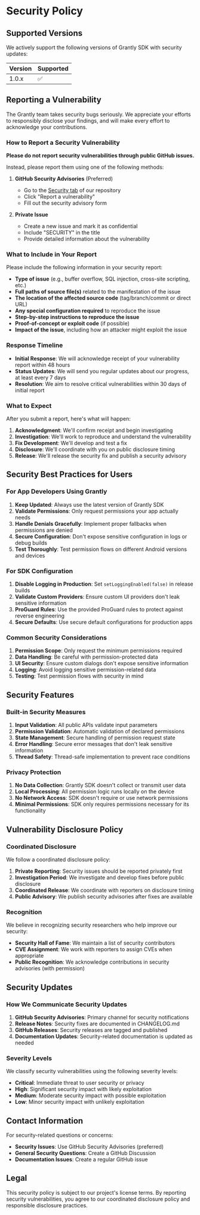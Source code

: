 # Security Policy

## Supported Versions

We actively support the following versions of Grantly SDK with security updates:

| Version | Supported          |
| ------- | ------------------ |
| 1.0.x   | :white_check_mark: |

## Reporting a Vulnerability

The Grantly team takes security bugs seriously. We appreciate your efforts to responsibly disclose your findings, and will make every effort to acknowledge your contributions.

### How to Report a Security Vulnerability

**Please do not report security vulnerabilities through public GitHub issues.**

Instead, please report them using one of the following methods:

1. **GitHub Security Advisories** (Preferred)
   - Go to the [Security tab](https://github.com/PrajyotxD/Grantly/security) of our repository
   - Click "Report a vulnerability"
   - Fill out the security advisory form

2. **Private Issue**
   - Create a new issue and mark it as confidential
   - Include "SECURITY" in the title
   - Provide detailed information about the vulnerability

### What to Include in Your Report

Please include the following information in your security report:

- **Type of issue** (e.g., buffer overflow, SQL injection, cross-site scripting, etc.)
- **Full paths of source file(s)** related to the manifestation of the issue
- **The location of the affected source code** (tag/branch/commit or direct URL)
- **Any special configuration required** to reproduce the issue
- **Step-by-step instructions to reproduce the issue**
- **Proof-of-concept or exploit code** (if possible)
- **Impact of the issue**, including how an attacker might exploit the issue

### Response Timeline

- **Initial Response**: We will acknowledge receipt of your vulnerability report within 48 hours
- **Status Updates**: We will send you regular updates about our progress, at least every 7 days
- **Resolution**: We aim to resolve critical vulnerabilities within 30 days of initial report

### What to Expect

After you submit a report, here's what will happen:

1. **Acknowledgment**: We'll confirm receipt and begin investigating
2. **Investigation**: We'll work to reproduce and understand the vulnerability
3. **Fix Development**: We'll develop and test a fix
4. **Disclosure**: We'll coordinate with you on public disclosure timing
5. **Release**: We'll release the security fix and publish a security advisory

## Security Best Practices for Users

### For App Developers Using Grantly

1. **Keep Updated**: Always use the latest version of Grantly SDK
2. **Validate Permissions**: Only request permissions your app actually needs
3. **Handle Denials Gracefully**: Implement proper fallbacks when permissions are denied
4. **Secure Configuration**: Don't expose sensitive configuration in logs or debug builds
5. **Test Thoroughly**: Test permission flows on different Android versions and devices

### For SDK Configuration

1. **Disable Logging in Production**: Set `setLoggingEnabled(false)` in release builds
2. **Validate Custom Providers**: Ensure custom UI providers don't leak sensitive information
3. **ProGuard Rules**: Use the provided ProGuard rules to protect against reverse engineering
4. **Secure Defaults**: Use secure default configurations for production apps

### Common Security Considerations

1. **Permission Scope**: Only request the minimum permissions required
2. **Data Handling**: Be careful with permission-protected data
3. **UI Security**: Ensure custom dialogs don't expose sensitive information
4. **Logging**: Avoid logging sensitive permission-related data
5. **Testing**: Test permission flows with security in mind

## Security Features

### Built-in Security Measures

1. **Input Validation**: All public APIs validate input parameters
2. **Permission Validation**: Automatic validation of declared permissions
3. **State Management**: Secure handling of permission request state
4. **Error Handling**: Secure error messages that don't leak sensitive information
5. **Thread Safety**: Thread-safe implementation to prevent race conditions

### Privacy Protection

1. **No Data Collection**: Grantly SDK doesn't collect or transmit user data
2. **Local Processing**: All permission logic runs locally on the device
3. **No Network Access**: SDK doesn't require or use network permissions
4. **Minimal Permissions**: SDK only requires permissions necessary for its functionality

## Vulnerability Disclosure Policy

### Coordinated Disclosure

We follow a coordinated disclosure policy:

1. **Private Reporting**: Security issues should be reported privately first
2. **Investigation Period**: We investigate and develop fixes before public disclosure
3. **Coordinated Release**: We coordinate with reporters on disclosure timing
4. **Public Advisory**: We publish security advisories after fixes are available

### Recognition

We believe in recognizing security researchers who help improve our security:

- **Security Hall of Fame**: We maintain a list of security contributors
- **CVE Assignment**: We work with reporters to assign CVEs when appropriate
- **Public Recognition**: We acknowledge contributions in security advisories (with permission)

## Security Updates

### How We Communicate Security Updates

1. **GitHub Security Advisories**: Primary channel for security notifications
2. **Release Notes**: Security fixes are documented in CHANGELOG.md
3. **GitHub Releases**: Security releases are tagged and published
4. **Documentation Updates**: Security-related documentation is updated as needed

### Severity Levels

We classify security vulnerabilities using the following severity levels:

- **Critical**: Immediate threat to user security or privacy
- **High**: Significant security impact with likely exploitation
- **Medium**: Moderate security impact with possible exploitation
- **Low**: Minor security impact with unlikely exploitation

## Contact Information

For security-related questions or concerns:

- **Security Issues**: Use GitHub Security Advisories (preferred)
- **General Security Questions**: Create a GitHub Discussion
- **Documentation Issues**: Create a regular GitHub issue

## Legal

This security policy is subject to our project's license terms. By reporting security vulnerabilities, you agree to our coordinated disclosure policy and responsible disclosure practices.